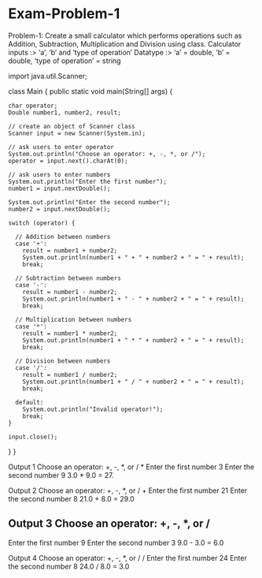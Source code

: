 # Exam-Problem-1

Problem-1:  Create a small calculator which performs operations such as Addition, Subtraction, Multiplication and Division using class.
    Calculator inputs :> ‘a’, ‘b’ and ‘type of operation’
    Datatype :> ‘a’ = double, ‘b’ = double, ‘type of operation’ = string

import java.util.Scanner;

class Main {
  public static void main(String[] args) {

    char operator;
    Double number1, number2, result;

    // create an object of Scanner class
    Scanner input = new Scanner(System.in);

    // ask users to enter operator
    System.out.println("Choose an operator: +, -, *, or /");
    operator = input.next().charAt(0);

    // ask users to enter numbers
    System.out.println("Enter the first number");
    number1 = input.nextDouble();

    System.out.println("Enter the second number");
    number2 = input.nextDouble();

    switch (operator) {

      // Addition between numbers
      case '+':
        result = number1 + number2;
        System.out.println(number1 + " + " + number2 + " = " + result);
        break;

      // Subtraction between numbers
      case '-':
        result = number1 - number2;
        System.out.println(number1 + " - " + number2 + " = " + result);
        break;

      // Multiplication between numbers
      case '*':
        result = number1 * number2;
        System.out.println(number1 + " * " + number2 + " = " + result);
        break;

      // Division between numbers
      case '/':
        result = number1 / number2;
        System.out.println(number1 + " / " + number2 + " = " + result);
        break;

      default:
        System.out.println("Invalid operator!");
        break;
    }

    input.close();
  }
}

Output 1
Choose an operator: +, -, *, or /
*
Enter the first number
3
Enter the second number
9
3.0 * 9.0 = 27.

Output 2
Choose an operator: +, -, *, or /
+
Enter the first number
21
Enter the second number
8
21.0 + 8.0 = 29.0

Output 3
Choose an operator: +, -, *, or /
-
Enter the first number
9
Enter the second number
3
9.0 - 3.0 = 6.0

Output 4
Choose an operator: +, -, *, or /
/
Enter the first number
24
Enter the second number
8
24.0 / 8.0 = 3.0

